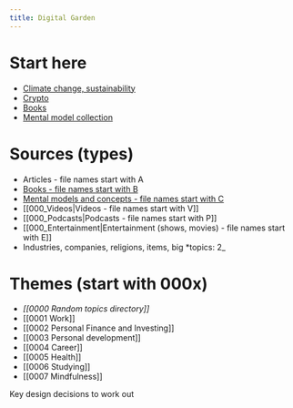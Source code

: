 ```yaml
---
title: Digital Garden
---
```


# Start here
- [Climate change, sustainability](notes/Climate%20change,%20sustainability.md)
- [Crypto](notes/Crypto.md)
- [Books](notes/Books.md)
- [Mental model collection](notes/Mental%20model%20collection.md)

# Sources (types)
- Articles - file names start with A
- [Books - file names start with B](notes/Books.md)
- [Mental models and concepts - file names start with C](notes/Mental%20model%20collection.md)
- [[000_Videos|Videos - file names start with V]]
- [[000_Podcasts|Podcasts - file names start with P]]
- [[000_Entertainment|Entertainment (shows, movies) - file names start with E]]
- Industries, companies, religions, items, big *topics: 2_

# Themes (start with 000x)
- *[[0000 Random topics directory]]* 
- [[0001 Work]]
- [[0002 Personal Finance and Investing]]
- [[0003 Personal development]]
- [[0004 Career]]
- [[0005 Health]]
- [[0006 Studying]]
- [[0007 Mindfulness]]

Key design decisions to work out 
